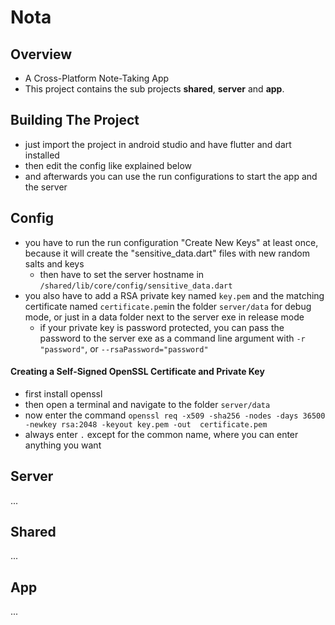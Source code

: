 # Nota

## Overview 
- A Cross-Platform Note-Taking App 
- This project contains the sub projects **shared**, **server** and **app**. 


## Building The Project

- just import the project in android studio and have flutter and dart installed
- then edit the config like explained below
- and afterwards you can use the run configurations to start the app and the server

## Config

- you have to run the run configuration "Create New Keys" at least once, because it will create the "sensitive_data.dart" 
  files with new random salts and keys
  - then have to set the server hostname in `/shared/lib/core/config/sensitive_data.dart`
- you also have to add a RSA private key named `key.pem` and the matching certificate named `certificate.pem`in the 
  folder `server/data` for debug mode, or just in a data folder next to the server exe in release mode
    - if your private key is password protected, you can pass the password to the server exe as a command line argument 
      with `-r "password"`, or `--rsaPassword="password"`

#### Creating a Self-Signed OpenSSL Certificate and Private Key

- first install openssl 
- then open a terminal and navigate to the folder `server/data`
- now enter the command `openssl req -x509 -sha256 -nodes -days 36500 -newkey rsa:2048 -keyout key.pem -out 
  certificate.pem`
- always enter `.` except for the common name, where you can enter anything you want 

## Server
...

## Shared
...

## App
...

